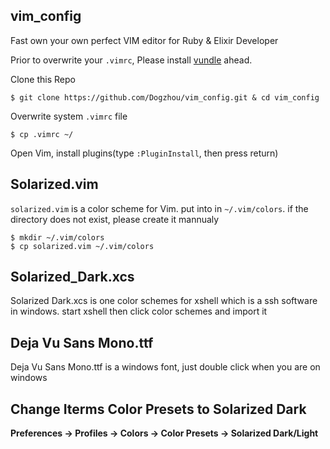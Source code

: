 ## vim_config
Fast own your own perfect VIM editor for Ruby & Elixir Developer

Prior to overwrite your `.vimrc`, Please install [vundle](https://github.com/VundleVim/Vundle.vim) ahead.

Clone this Repo
```shell
$ git clone https://github.com/Dogzhou/vim_config.git & cd vim_config
```

Overwrite system `.vimrc` file
```shell
$ cp .vimrc ~/
```

Open Vim, install plugins(type `:PluginInstall`, then press return)

## Solarized.vim
`solarized.vim` is a color scheme for Vim. put into in `~/.vim/colors`. if the directory does not exist, please create it mannualy

```shell
$ mkdir ~/.vim/colors
$ cp solarized.vim ~/.vim/colors
```

## Solarized_Dark.xcs
Solarized Dark.xcs is one color schemes for xshell which is a ssh software in windows. start xshell then click color schemes and import it

## Deja Vu Sans Mono.ttf
Deja Vu Sans Mono.ttf is a windows font, just double click when you are on windows

## Change Iterms Color Presets to **Solarized Dark**
**Preferences -> Profiles -> Colors -> Color Presets -> Solarized Dark/Light**
